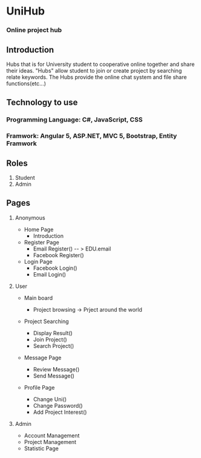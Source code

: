 # UniHub
### Online project hub

## Introduction
Hubs that is for University student to cooperative online together and share their ideas. "Hubs" allow student to join or create project by searching relate keywords. 
The Hubs provide the online chat system and file share functions(etc...)

## Technology to use
 ### Programming Language: C#, JavaScript, CSS
 ### Framwork: Angular 5, ASP.NET, MVC 5, Bootstrap, Entity Framwork

## Roles
 1. Student
 2. Admin

## Pages
1. Anonymous
	- Home Page
		- Introduction
	- Register Page
		- Email Register() -- > EDU.email	
		- Facebook Register()
	- Login Page
		- Facebook Login()
		- Email Login()
2. User
	- Main board
		- Project browsing -> Prject around the world
	- Project Searching
		- Display Result()
		- Join Project()
		- Search Project()

	- Message Page	
		- Review Message()
		- Send Message()
	- Profile Page
		- Change Uni()
		- Change Password()
		- Add Project Interest()
		
3. Admin
	- Account Management
	- Project Management
	- Statistic Page
